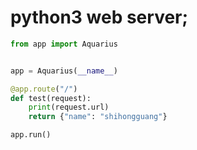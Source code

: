 # python3 web server;

```python
from app import Aquarius


app = Aquarius(__name__)

@app.route("/")
def test(request):
    print(request.url)
    return {"name": "shihongguang"}

app.run()
```
